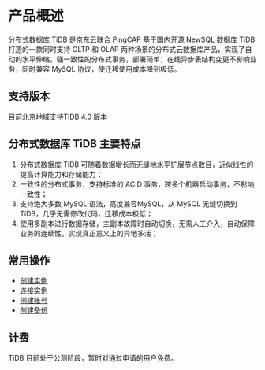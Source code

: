 # 产品概述
分布式数据库 TiDB 是京东云联合 PingCAP 基于国内开源 NewSQL 数据库 TiDB 打造的一款同时支持 OLTP 和 OLAP 两种场景的分布式云数据库产品，实现了自动的水平伸缩，强一致性的分布式事务，部署简单，在线异步表结构变更不影响业务，同时兼容 MySQL 协议，使迁移使用成本降到极低。

## 支持版本
目前北京地域支持TiDB 4.0 版本

## 分布式数据库 TiDB 主要特点 
1. 分布式数据库 TiDB 可随着数据增长而无缝地水平扩展节点数目，近似线性的提高计算能力和存储能力；
2. 一致性的分布式事务，支持标准的 ACID 事务，跨多个机器启动事务，不影响一致性；
3. 支持绝大多数 MySQL 语法，高度兼容MySQL，从 MySQL 无缝切换到 TiDB，几乎无需修改代码，迁移成本极低；
4. 使用多副本进行数据存储，主副本故障时自动切换，无需人工介入，自动保障业务的连续性，实现真正意义上的异地多活；

## 常用操作
- [创建实例](../Operation-Guide/Instance/Create-Instance.md)
- [连接实例](../Operation-Guide/Instance/Connect-Instance.md)
- [创建账号](../Operation-Guide/Account/Create-Account.md)
- [创建备份](../Operation-Guide/Backup/Create-Backup.md)
  
## 计费
TiDB 目前处于公测阶段，暂时对通过申请的用户免费。
